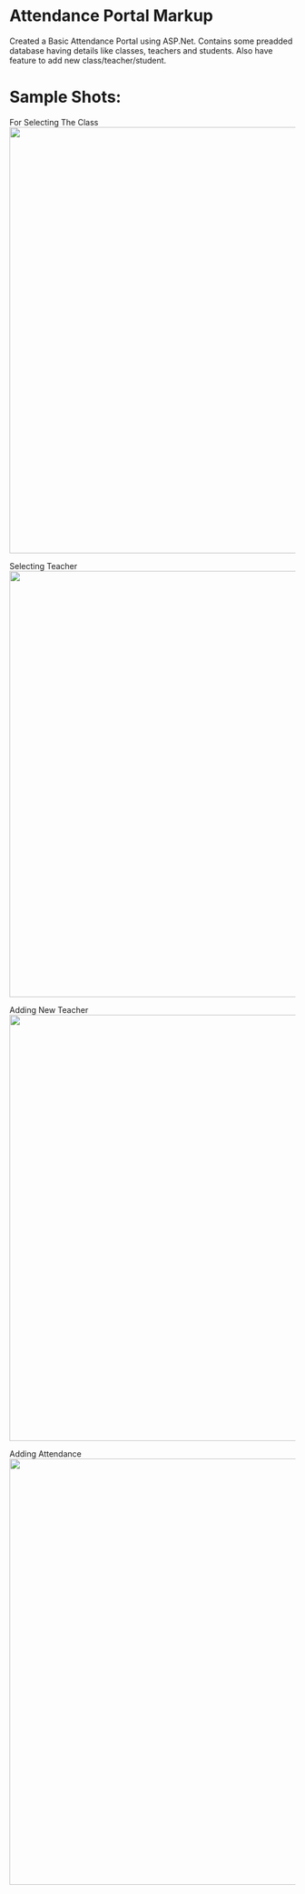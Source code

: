 # Attendance Portal Markup

Created a Basic Attendance Portal using ASP.Net. Contains some preadded database having details like classes, teachers and students. Also have feature to add new class/teacher/student.

# Sample Shots:

For Selecting The Class
<img src="ScreenShot/1" width="750px">

Selecting Teacher
<img src="ScreenShot/4" width="750px">

Adding New Teacher
<img src="ScreenShot/3" width="750px">

Adding Attendance
<img src="ScreenShot/2" width="750px">
